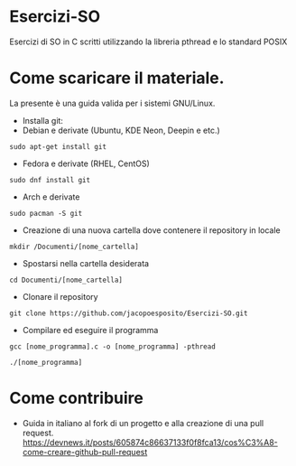 # Esercizi-SO
Esercizi di SO in C scritti utilizzando la libreria pthread e lo standard POSIX

# Come scaricare il materiale.
La presente è una guida valida per i sistemi GNU/Linux.

* Installa git:
* Debian e derivate (Ubuntu, KDE Neon, Deepin e etc.)
```console
sudo apt-get install git
```
* Fedora e derivate (RHEL, CentOS)
```console
sudo dnf install git
```
* Arch e derivate
```console
sudo pacman -S git
```

* Creazione di una nuova cartella dove contenere il repository in locale
```console
mkdir /Documenti/[nome_cartella]
```

* Spostarsi nella cartella desiderata
```console
cd Documenti/[nome_cartella]
```
* Clonare il repository
```console
git clone https://github.com/jacopoesposito/Esercizi-SO.git
```
* Compilare ed eseguire il programma
```console
gcc [nome_programma].c -o [nome_programma] -pthread

./[nome_programma]
```

# Come contribuire

* Guida in italiano al fork di un progetto e alla creazione di una pull request.
https://devnews.it/posts/605874c86637133f0f8fca13/cos%C3%A8-come-creare-github-pull-request
